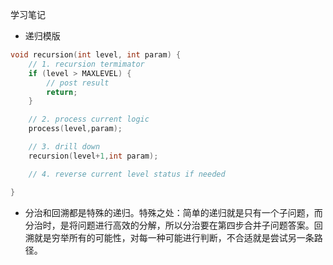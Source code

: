 学习笔记

- 递归模版

```c++
void recursion(int level, int param) {
    // 1. recursion termimator
    if (level > MAXLEVEL) {
        // post result
        return;
    }

    // 2. process current logic
    process(level,param);

    // 3. drill down
    recursion(level+1,int param);

    // 4. reverse current level status if needed

}

```
- 分治和回溯都是特殊的递归。特殊之处：简单的递归就是只有一个子问题，而分治时，是将问题进行高效的分解，所以分治要在第四步合并子问题答案。回溯就是穷举所有的可能性，对每一种可能进行判断，不合适就是尝试另一条路径。

